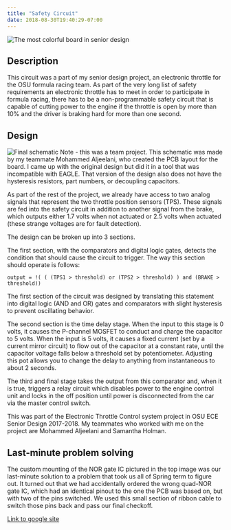 ```yaml
---
title: "Safety Circuit"
date: 2018-08-30T19:40:29-07:00
---
```


![The most colorful board in senior design](https://i.imgur.com/6mrtbJ1.jpg)

Description
-----------
This circuit was a part of my senior design project, an electronic throttle for the OSU formula racing team. As part of the very long list of safety requirements an electronic throttle has to meet in order to participate in formula racing, there has to be a non-programmable safety circuit that is capable of cutting power to the engine if the throttle is open by more than 10% and the driver is braking hard for more than one second. 

Design
------
![Final schematic](https://i.imgur.com/ASQiPF0.png)
Note - this was a team project. This schematic was made by my teammate Mohammed Aljeelani, who created the PCB layout for the board. I came up with the original design but did it in a tool that was incompatible with EAGLE. That version of the design also does not have the hysteresis resistors, part numbers, or decoupling capacitors.

As part of the rest of the project, we already have access to two analog signals that represent the two throttle position sensors (TPS). These signals are fed into the safety circuit in addition to another signal from the brake, which outputs either 1.7 volts when not actuated or 2.5 volts when actuated (these strange voltages are for fault detection). 

The design can be broken up into 3 sections.

The first section, with the comparators and digital logic gates, detects the condition that should cause the circuit to trigger.
The way this section should operate is follows:

`output = !( ( (TPS1 > threshold) or (TPS2 > threshold) ) and (BRAKE > threshold))`

The first section of the circuit was designed by translating this statement into digital logic (AND and OR) gates and comparators with slight hysteresis to prevent oscillating behavior. 

The second section is the time delay stage. When the input to this stage is 0 volts, it causes the P-channel MOSFET to conduct and charge the capacitor to 5 volts. When the input is 5 volts, it causes a fixed current (set by a current mirror circuit) to flow out of the capacitor at a constant rate, until the capacitor voltage falls below a threshold set by potentiometer. Adjusting this pot allows you to change the delay to anything from instantaneous to about 2 seconds. 

The third and final stage takes the output from this comparator and, when it is true, triggers a relay circuit which disables power to the engine control unit and locks in the off position until power is disconnected from the car via the master control switch.

This was part of the Electronic Throttle Control system project in OSU ECE Senior Design 2017-2018. 
My teammates who worked with me on the project are Mohammed Aljeelani and Samantha Holman.

Last-minute problem solving
---------------------------
The custom mounting of the NOR gate IC pictured in the top image was our last-minute solution to a problem that took us all of Spring term to figure out. It turned out that we had accidentally ordered the wrong quad-NOR gate IC, which had an identical pinout to the one the PCB was based on, but with two of the pins switched. We used this small section of ribbon cable to switch those pins back and pass our final checkoff. 



[Link to google site](https://sites.google.com/a/oregonstate.edu/ece44x201709/ece-senior-design-example-project/documentation)



